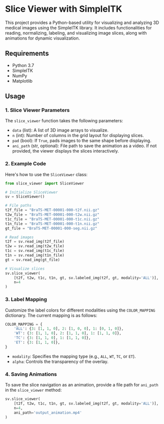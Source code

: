 # Slice Viewer with SimpleITK

This project provides a Python-based utility for visualizing and analyzing 3D medical images using the SimpleITK library. It includes functionalities for reading, normalizing, labeling, and visualizing image slices, along with animations for dynamic visualization.

## Requirements

- Python 3.7
- SimpleITK
- NumPy
- Matplotlib

## Usage
### 1. Slice Viewer Parameters
The `slice_viewer` function takes the following parameters:

- `data` (list): A list of 3D image arrays to visualize.
- `n` (int): Number of columns in the grid layout for displaying slices.
- `pad` (bool): If `True`, pads images to the same shape before displaying.
- `ani_path` (str, optional): File path to save the animation as a video. If not provided, the viewer displays the slices interactively.

### 2. Example Code
Here's how to use the `SliceViewer` class:

```python
from slice_viewer import SliceViewer

# Initialize SliceViewer
sv = SliceViewer()

# File paths
t2f_file = "BraTS-MET-00001-000-t2f.nii.gz"
t2w_file = "BraTS-MET-00001-000-t2w.nii.gz"
t1c_file = "BraTS-MET-00001-000-t1c.nii.gz"
t1n_file = "BraTS-MET-00001-000-t1n.nii.gz"
gt_file = "BraTS-MET-00001-000-seg.nii.gz"

# Read images
t2f = sv.read_img(t2f_file)
t2w = sv.read_img(t2w_file)
t1c = sv.read_img(t1c_file)
t1n = sv.read_img(t1n_file)
gt = sv.read_img(gt_file)

# Visualize slices
sv.slice_viewer(
    [t2f, t2w, t1c, t1n, gt, sv.labeled_img(t2f, gt, modality='ALL')],
    n=4
)
```
### 3. Label Mapping
Customize the label colors for different modalities using the `COLOR_MAPPING` dictionary. The current mapping is as follows:

```python
COLOR_MAPPING = {
    'ALL': {3: [1, 1, 0], 2: [1, 0, 0], 1: [0, 1, 0]},
    'WT': {3: [1, 1, 0], 2: [1, 1, 0], 1: [1, 1, 0]},
    'TC': {3: [1, 1, 0], 1: [1, 1, 0]},
    'ET': {3: [1, 1, 0]},
}
```

- `modality`: Specifies the mapping type (e.g., `ALL`, `WT`, `TC`, or `ET`).
- `alpha`: Controls the transparency of the overlay.

### 4. Saving Animations
To save the slice navigation as an animation, provide a file path for `ani_path` in the `slice_viewer` method:

```python
sv.slice_viewer(
    [t2f, t2w, t1c, t1n, gt, sv.labeled_img(t2f, gt, modality='ALL')],
    n=4,
    ani_path='output_animation.mp4'
)
```
